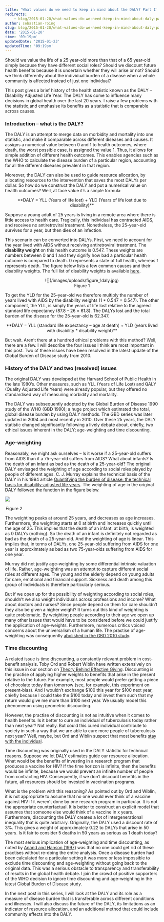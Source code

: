 ```yaml
---
title: 'What values do we need to keep in mind about the DALY? Part I'
redirects:
    - blog/2015-01-20/what-values-do-we-need-keep-in-mind-about-daly-part-i
author: sebastian-roing
slug: blog/2015-01-20/what-values-do-we-need-keep-in-mind-about-daly-part-i
date: '2015-01-20'
time: '09:19pm'
updatedDate: '2015-01-23'
updatedTime: '09:19pm'
---
```

Should we value the life of a 25 year-old more than that of a 65 year-old simply because they have different social roles? Should we discount future health benefits because it is uncertain whether they will arise or not? Should we think differently about the individual burden of a disease when a whole community is affected instead of just one individual?

This post gives a brief history of the health statistic known as the DALY – Disability Adjusted Life Year. The DALY has come to influence many decisions in global health over the last 20 years. I raise a few problems with the statistic,and emphasise its benefits as a statistic that is comparable across causes.

### Introduction – what is the DALY?

The DALY is an attempt to merge data on morbidity and mortality into one statistic, and make it comparable across different diseases and causes. It assigns a numerical value between 0 and 1 to health outcomes, where death, the worst possible case, is assigned the value 1\. Thus, it allows for simple addition of different health outcomes. This enables agencies such as the WHO to calculate the disease burden of a particular region, accounting for all the different diseases prevalent in that region.

Moreover, the DALY can also be used to guide resource allocation, by allocating resources to the intervention that saves the most DALYs per dollar. So how do we construct the DALY and put a numerical value on health outcomes? Well, at face value it’s a simple formula:

<center>**DALY = YLL (Years of life lost) + YLD (Years of life lost due to disability)**</center>

Suppose a young adult of 25 years is living in a remote area where there is little access to health care. Tragically, this individual has contracted AIDS, and receives no antiretroviral treatment. Nonetheless, the 25-year-old survives for a year, but then dies of an infection.

This scenario can be converted into DALYs. First, we need to account for the year lived with AIDS without receiving antiretroviral treatment. The **disability weight** on this health outcome is 0.547\. These weights are numbers between 0 and 1 and they signify how bad a particular health outcome is compared to death. 0 represents a state of full health, whereas 1 represents death. The figure below lists a few common causes and their disability weights. The full list of disability weights is available [here](http://ghdx.healthdata.org/record/global-burden-disease-study-2010-gbd-2010-disability-weights).

<center>![](/images/uploads/figure_1daly.jpg)

<legend>Figure 1</legend>

</center>

To get the YLD for the 25-year-old we therefore multiply the number of years lived with AIDS by the disability weights (1 * 0.547 = 0.547). The other component, the YLL, is simply the years of life lost relative to the agreed standard life expectancy (87.8 – 26 = 61.8). The DALYs lost and the total burden of the disease for the 25-year-old is 62.347.

<center>**DALY = YLL (standard life expectancy – age at death) + YLD (years lived with disability * disability weight)**</center>

But wait. Aren’t there at a hundred ethical problems with this method? Well, there are a few. I will describe the four issues I think are most important in this post. Two of these issues have been resolved in the latest update of the Global Burden of Disease study from 2010.

### History of the DALY and two (resolved) issues

The original DALY was developed at the Harvard School of Public Health in the late 1980’s. Other measures, such as YLL (Years of Life Lost) and QALY (Quality Adjusted Life Years) were already popular, but they offered no standardised way of measuring morbidity and mortality.

The DALY was subsequently adopted by the Global Burden of Disease 1990 study of the WHO (GBD 1990); a huge project which estimated the total, global disease burden by using DALY methods. The GBD series was later updated in 2004 and most recently in 2010\. Over these 25 years, the DALY statistic changed significantly following a lively debate about, chiefly, two ethical issues inherent in the DALY; age-weighting and time discounting.

### Age-weighting

Reasonably, we might ask ourselves – Is it worse if a 25-year-old suffers from AIDS than if a 75-year-old suffers from AIDS? What about infants? Is the death of an infant as bad as the death of a 25-year-old? The original DALY envisaged the weighting of age according to social roles played by people of different ages. C. J. Murray explains the technical basis of the DALY in his 1994 article [Quantifying the burden of disease: the technical basis for disability-adjusted life years](http://www.ncbi.nlm.nih.gov/pubmed/8062401). The weighting of age in the original DALY followed the function in the figure below.

![](/images/uploads/figure_2daly.png)

<legend>Figure 2</legend>

The weighting peaks at around 25 years, and decreases as age increases. Furthermore, the weighting starts at 0 at birth and increases quickly until the age of 25\. This implies that the death of an infant, at birth, is weighted as 0 DALYs (nothing). So the death of an infant is definitely not regarded as bad as the death of a 25-year-old. And the weighting of age is linear. This implies that, in terms of DALYs, one 25-year-old suffering from AIDS for one year is approximately as bad as two 75-year-olds suffering from AIDS for one year.

Murray did not justify age-weighting by some differential intrinsic valuation of life. Rather, age-weighting was an attempt to capture different social roles at different ages. The young and the elderly depend on young adults for care, emotional and financial support. Sickness and death among this group of individuals is therefore particularly serious.

But if we open up for the possibility of weighting according to social roles, shouldn’t we also weight individuals across professions and income? What about doctors and nurses? Since people depend on them for care shouldn’t they also be given a higher weight? It turns out this kind of weighting is quite problematic. By weighting people according to their age we open up many other issues that would have to be considered before we could justify the application of age-weights. Furthermore, numerous critics voiced concerns about the universalism of a human life. The practise of age-weighting was consequently [abolished in the GBD 2010 study](http://www.who.int/healthinfo/global_burden_disease/daly_disability_weight/en/).

### Time discounting

A related issue is time discounting, a constantly relevant problem in cost-benefit analysis. Toby Ord and Robert Wiblin have written extensively on this issue in our section on [Theory Behind Effective Giving](https://www.givingwhatwecan.org/research/theory-behind-effective-giving). Discounting is the practise of applying higher weights to benefits that arise in the present relative to the future. For example, most people would prefer getting a piece of chocolate today than tomorrow (see, for example, [this](http://www.sciencedirect.com/science/article/pii/S0165176509003565) experiment on present-bias). And I wouldn’t exchange $100 this year for $100 next year, chiefly because I could take the $100 today and invest them such that my return would give me more than $100 next year. We usually model this phenomenon using geometric discounting.

However, the practise of discounting is not as intuitive when it comes to health benefits. Is it better to cure an individual of tuberculosis today rather than next year? Not really. But could this cured individual contribute to society in such a way that we are able to cure more people of tuberculosis next year? Well, maybe, but Ord and Wiblin suspect that most benefits [stay with the individual](/files/discounting-health2.pdf).

Time discounting was originally used in the DALY statistic for technical reasons. Suppose we let DALY estimates guide our resource allocation. What would be the benefits of investing in a research program that produces a vaccine for HIV? If the time horizon is infinite, then the benefits would be infinite, because we would prevent an infinite number of people from contracting HIV. Consequently, if we don’t discount benefits in the future, all resources should be invested in vaccination programs.

What is the problem with this reasoning? As pointed out by Ord and Wiblin, it is not appropriate to assume that no one would ever think of a vaccine against HIV if it weren’t done by one research program in particular. It is not the appropriate counterfactual. It is better to construct an explicit model that assumes that someone else would think of a vaccine in x years. Furthermore, discounting the DALY creates a lot of intergenerational inequality that is quite arbitrary. Originally, the DALY used a discount rate of 3%. This gives a weight of approximately 0.22 to DALYs that arise in 50 years. Is it fair to consider 5 deaths in 50 years as serious as 1 death today?

The most serious implication of age-weighting and time discounting, as noted by [Anand and Hanson (1997)](https://info.worldbank.org/etools/docs/library/48283/20506.pdf) was that no one could get rid of these practises without re-doing the entire analysis. Once a disease burden had been calculated for a particular setting it was more or less impossible to exclude time discounting and age-weighting without going back to the original data. This was a serious obstacle to transparency and transferability of results in the global health debate. I join the crowd of positive supporters of the WHO decision to ignore time discounting and age-weighting in the latest Global Burden of Disease study.

In the next post in this series, I will look at the DALY and its role as a measure of disease burden that is transferable across different conditions and illnesses. I will also discuss the future of the DALY, its limitations as an indicator of resource allocation, and an additional method that could include community effects into the DALY.